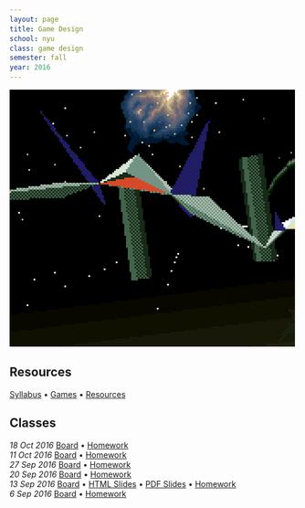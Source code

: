 ```yaml
---
layout: page
title: Game Design
school: nyu
class: game design
semester: fall
year: 2016
---
```


![](starfox.gif)

## Resources

[Syllabus](syllabus.pdf) &bull; [Games](games) &bull; [Resources](resources)

## Classes

*18 Oct 2016* [Board](https://cdn.rawgit.com/nasser/4f3d288fc7a905a3b510cd7fe770957e/raw/unity.svg) &bull;
              [Homework](week-6/homework)  
*11 Oct 2016* [Board](https://cdn.rawgit.com/nasser/c9b0146653f5845995261da48e958bf7/raw/unity-intro.svg) &bull;
              [Homework](week-5/homework)  
*27 Sep 2016* [Board](https://cdn.rawgit.com/nasser/0e3368002f893a5e284bfdc3b385ff07/raw/production-planning.svg) &bull;
              [Homework](week-4/homework)  
*20 Sep 2016* [Board](https://cdn.rawgit.com/nasser/62efdc9a3e39e25fd7dfc79f32c4d769/raw/sep-20.svg) &bull;
              [Homework](week-3/homework)  
*13 Sep 2016* [Board](https://cdn.rawgit.com/nasser/5b6cc7f1d83862c10bcbe4106df2cd94/raw/game-literacy.svg) &bull;
              [HTML Slides](week-2/slides) &bull; [PDF Slides](week-2/slides.pdf)  &bull;
              [Homework](week-2/homework)  
*6 Sep 2016* [Board](https://cdn.rawgit.com/nasser/f93e450a94abef34672da4834ff38a1a/raw/9e1317c9265640a28d57e9b07cc37bcf2f861285/board.svg) &bull;
             [Homework](week-1/homework)  